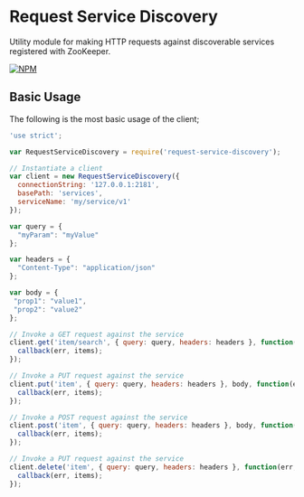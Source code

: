 # Request Service Discovery

Utility module for making HTTP requests against discoverable services registered with ZooKeeper.

[![NPM](https://nodei.co/npm/request-service-discovery.png?downloadRank=true)](https://npmjs.org/package/request-service-discovery?downloadRank=true)

## Basic Usage

The following is the most basic usage of the client;

```javascript
'use strict';

var RequestServiceDiscovery = require('request-service-discovery');

// Instantiate a client
var client = new RequestServiceDiscovery({
  connectionString: '127.0.0.1:2181',
  basePath: 'services',
  serviceName: 'my/service/v1'
});

var query = {
  "myParam": "myValue"  
};

var headers = {
  "Content-Type": "application/json"  
};

var body = {
 "prop1": "value1",
 "prop2": "value2"  
};

// Invoke a GET request against the service
client.get('item/search', { query: query, headers: headers }, function(err, items) {
  callback(err, items);
});

// Invoke a PUT request against the service
client.put('item', { query: query, headers: headers }, body, function(err, items) {
  callback(err, items);
});

// Invoke a POST request against the service
client.post('item', { query: query, headers: headers }, body, function(err, items) {
  callback(err, items);
});

// Invoke a PUT request against the service
client.delete('item', { query: query, headers: headers }, function(err, items) {
  callback(err, items);
});

```
